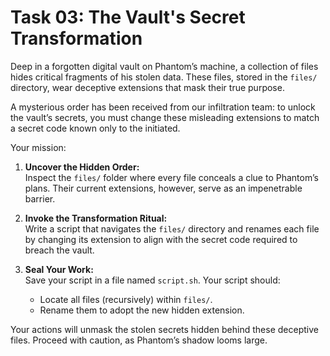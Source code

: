 # Task 03: The Vault's Secret Transformation

Deep in a forgotten digital vault on Phantom’s machine, a collection of files hides critical fragments of his stolen data. These files, stored in the `files/` directory, wear deceptive extensions that mask their true purpose.

A mysterious order has been received from our infiltration team: to unlock the vault’s secrets, you must change these misleading extensions to match a secret code known only to the initiated.

Your mission:
1. **Uncover the Hidden Order:**  
   Inspect the `files/` folder where every file conceals a clue to Phantom’s plans. Their current extensions, however, serve as an impenetrable barrier.

2. **Invoke the Transformation Ritual:**  
   Write a script that navigates the `files/` directory and renames each file by changing its extension to align with the secret code required to breach the vault.

3. **Seal Your Work:**  
   Save your script in a file named `script.sh`. Your script should:
   - Locate all files (recursively) within `files/`.
   - Rename them to adopt the new hidden extension.

Your actions will unmask the stolen secrets hidden behind these deceptive files. Proceed with caution, as Phantom’s shadow looms large.
